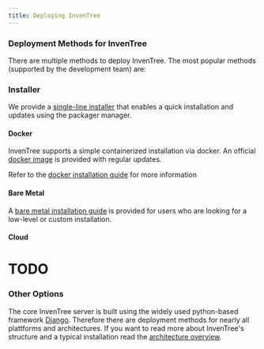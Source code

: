 ```yaml
---
title: Deploying InvenTree
---
```


### Deployment Methods for InvenTree

There are multiple methods to deploy InvenTree. The most popular methods (supported by the development team) are:

### Installer
We provide a [single-line installer](https://inventree.readthedocs.io/en/latest/start/installer/) that enables a quick installation and updates using the packager manager.

#### Docker

InvenTree supports a simple containerized installation via docker. An official [docker image](https://hub.docker.com/r/inventree/inventree/) is provided with regular updates. 

Refer to the [docker installation guide](https://inventree.readthedocs.io/en/latest/start/docker/) for more information

#### Bare Metal

A [bare metal installation guide](https://inventree.readthedocs.io/en/latest/start/intro/) is provided for users who are looking for a low-level or custom installation. 

#### Cloud

# TODO

### Other Options

The core InvenTree server is built using the widely used python-based framework [Django](https://djangoproject.com/). Therefore there are  deployment methods for nearly all plattforms and architectures. If you want to read more about InvenTree's structure and a typical installation read the [architecture overview](../contribute/code/architecture).

